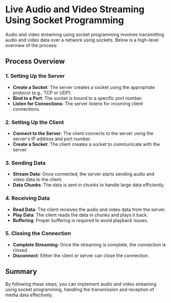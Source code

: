 
# Live Audio and Video Streaming Using Socket Programming

Audio and video streaming using socket programming involves transmitting audio and video data over a network using sockets. Below is a high-level overview of the process:

## Process Overview

### 1. Setting Up the Server

- **Create a Socket**: The server creates a socket using the appropriate protocol (e.g., TCP or UDP).
- **Bind to a Port**: The socket is bound to a specific port number.
- **Listen for Connections**: The server listens for incoming client connections.

### 2. Setting Up the Client

- **Connect to the Server**: The client connects to the server using the server's IP address and port number.
- **Create a Socket**: The client creates a socket to communicate with the server.

### 3. Sending Data

- **Stream Data**: Once connected, the server starts sending audio and video data to the client.
- **Data Chunks**: The data is sent in chunks to handle large data efficiently.

### 4. Receiving Data

- **Read Data**: The client receives the audio and video data from the server.
- **Play Data**: The client reads the data in chunks and plays it back.
- **Buffering**: Proper buffering is required to avoid playback issues.

### 5. Closing the Connection

- **Complete Streaming**: Once the streaming is complete, the connection is closed.
- **Disconnect**: Either the client or server can close the connection.

## Summary

By following these steps, you can implement audio and video streaming using socket programming, handling the transmission and reception of media data effectively.
